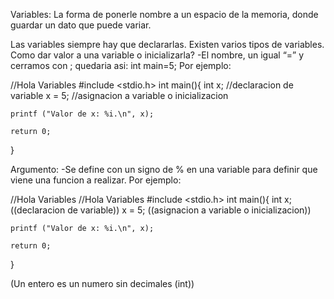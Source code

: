 Variables: La forma de ponerle nombre a un espacio de la memoria, donde guardar un dato que puede variar.

Las variables siempre hay que declararlas.
Existen varios tipos de variables.
Como dar valor a una variable o inicializarla?
-El nombre, un igual “=” y cerramos con ;
quedaria asi: int main=5;
Por ejemplo:


//Hola Variables
#include <stdio.h>
int main(){
    int x; //declaracion de variable
    x = 5; //asignacion a variable o inicializacion 

    printf ("Valor de x: %i.\n", x);

    return 0;
}

Argumento:
-Se define con un signo de % en una variable para definir que viene una funcion a realizar.
Por ejemplo:

//Hola Variables
//Hola Variables
#include <stdio.h>
int main(){
    int x; ((declaracion de variable))
    x = 5; ((asignacion a variable o inicializacion))

    printf ("Valor de x: %i.\n", x);

    return 0;
}


(Un entero es un numero sin decimales (int))

